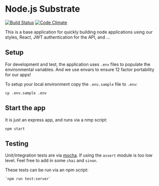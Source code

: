 # Node.js Substrate

[![Build Status](https://travis-ci.org/CDTDigital/node-substrate.svg?branch=master)](https://travis-ci.org/CDTDigital/node-substrate) [![Code Climate](https://codeclimate.com/github/CDTDigital/node-substrate/badges/gpa.svg)](https://codeclimate.com/github/CDTDigital/node-substrate)

This is a base application for quickly building node applications using
our styles, React, JWT authentication for the API, and ...

## Setup

For development and test, the application uses `.env` files to populate
the environmental variables. And we use envars to ensure 12 factor
portability for our apps!

To setup your local environment copy the `.env.sample` file to `.env`:

    cp .env.sample .env

## Start the app

It is just an express app, and runs via a nmp script:

    npm start

## Testing

Unit/integration tests are via [mocha](https://mochajs.org/). If using the `assert`
module is too low level. Feel free to add in some `chai` and `sinon`.

These tests can be run via an npm script:

    `npm run test:server`


